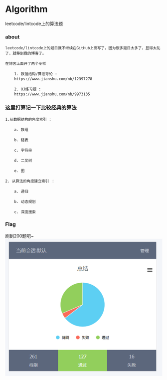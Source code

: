 # Algorithm
leetcode/lintcode上的算法题


### about 

    leetcode/lintcode上的题目就不继续在GitHub上面写了，因为很多题目太多了，显得太乱了，就移到我的博客了。

    在博客上面开了两个专栏

        1. 数据结构/算法导论 : 
        https://www.jianshu.com/nb/12397278

        2. OJ练习题 : 
        https://www.jianshu.com/nb/9973135



### 这里打算记一下比较经典的算法

    1.从数据结构的角度索引 :
        
        a. 数组

        b. 链表

        c. 字符串

        d. 二叉树

        e. 图

    2. 从算法的角度建立索引 ：

        a. 递归

        b. 动态规划

        c. 深度搜索

    
### Flag

刷到200题吧~
![](1.PNG)